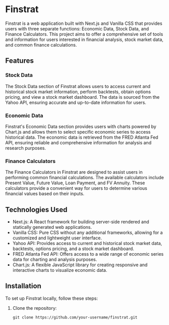 # Finstrat

Finstrat is a web application built with Next.js and Vanilla CSS that provides users with three separate functions: Economic Data, Stock Data, and Finance Calculators. This project aims to offer a comprehensive set of tools and information for users interested in financial analysis, stock market data, and common finance calculations.

## Features

### Stock Data

The Stock Data section of Finstrat allows users to access current and historical stock market information, perform backtests, obtain options pricing, and view a stock market dashboard. The data is sourced from the Yahoo API, ensuring accurate and up-to-date information for users.

### Economic Data

Finstrat's Economic Data section provides users with charts powered by Chart.js and allows them to select specific economic series to access historical data. The economic data is retrieved from the FRED Atlanta Fed API, ensuring reliable and comprehensive information for analysis and research purposes.

### Finance Calculators

The Finance Calculators in Finstrat are designed to assist users in performing common financial calculations. The available calculators include Present Value, Future Value, Loan Payment, and FV Annuity. These calculators provide a convenient way for users to determine various financial values based on their inputs.

## Technologies Used

- Next.js: A React framework for building server-side rendered and statically generated web applications.
- Vanilla CSS: Pure CSS without any additional frameworks, allowing for a customized and lightweight user interface.
- Yahoo API: Provides access to current and historical stock market data, backtests, options pricing, and a stock market dashboard.
- FRED Atlanta Fed API: Offers access to a wide range of economic series data for charting and analysis purposes.
- Chart.js: A flexible JavaScript library for creating responsive and interactive charts to visualize economic data.

## Installation

To set up Finstrat locally, follow these steps:

1. Clone the repository:

   ```shell
   git clone https://github.com/your-username/finstrat.git
